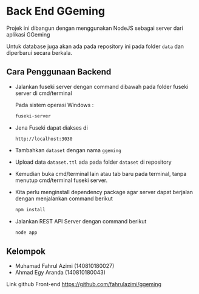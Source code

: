 # Back End GGeming

Projek ini dibangun dengan menggunakan NodeJS sebagai server dari aplikasi GGeming

Untuk database juga akan ada pada repository ini pada folder `data` dan diperbarui secara berkala.

## Cara Penggunaan Backend

- Jalankan fuseki server dengan command dibawah pada folder fuseki server di cmd/terminal

  Pada sistem operasi Windows :
  ```cmd
  fuseki-server
  ```


- Jena Fuseki dapat diakses di
  
  ```link
  http://localhost:3030
  ```

- Tambahkan `dataset` dengan nama `ggeming`
- Upload data `dataset.ttl` ada pada folder `dataset` di repository
- Kemudian buka cmd/terminal lain atau tab baru pada terminal, tanpa menutup cmd/terminal fuseki server.
- Kita perlu menginstall dependency package agar server dapat berjalan dengan menjalankan command berikut 
  
  ```cmd
  npm install
  ```
  
- Jalankan REST API Server dengan command berikut
  
  ```cmd
  node app
  ```

## Kelompok

- Muhamad Fahrul Azimi (140810180027)
- Ahmad Egy Aranda (140810180043)

Link github Front-end
 https://github.com/fahrulazimi/ggeming
